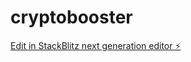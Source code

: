 # cryptobooster

[Edit in StackBlitz next generation editor ⚡️](https://stackblitz.com/~/github.com/Aissociate/cryptobooster)
